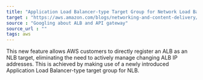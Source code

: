 ```yaml
---
title: "Application Load Balancer-type Target Group for Network Load Balancer"
target : "https://aws.amazon.com/blogs/networking-and-content-delivery/application-load-balancer-type-target-group-for-network-load-balancer/"
source : "Googling about ALB and API gateway"
source_url : ""
tags: aws
---
```


This new feature allows AWS customers to directly register an ALB as an NLB target, eliminating the need to actively manage changing ALB IP addresses. This is achieved by making use of a newly introduced Application Load Balancer-type target group for NLB.